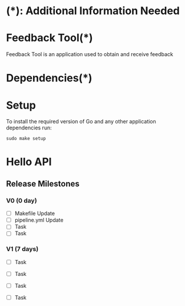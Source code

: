 # (*): Additional Information Needed 

# Feedback Tool(*)
Feedback Tool is an application used to obtain and 
receive feedback 




# Dependencies(*)

<!-- - Go version 1.16 -->

# Setup

To install the required version of Go and any other application dependencies run:

`sudo make setup`

# Hello API
 
## Release Milestones
 
### V0 (0 day)
- [ ] Makefile Update
- [ ] pipeline.yml Update
- [ ] Task 
- [ ] Task
 
### V1 (7 days)
- [ ] Task
- [ ] Task
- [ ] Task
- [ ] Task


